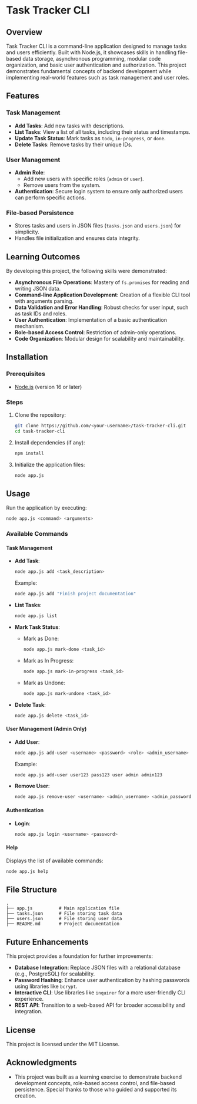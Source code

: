 
# Task Tracker CLI

## Overview
Task Tracker CLI is a command-line application designed to manage tasks and users efficiently. Built with Node.js, it showcases skills in handling file-based data storage, asynchronous programming, modular code organization, and basic user authentication and authorization. This project demonstrates fundamental concepts of backend development while implementing real-world features such as task management and user roles.

## Features

### Task Management
- **Add Tasks**: Add new tasks with descriptions.
- **List Tasks**: View a list of all tasks, including their status and timestamps.
- **Update Task Status**: Mark tasks as `todo`, `in-progress`, or `done`.
- **Delete Tasks**: Remove tasks by their unique IDs.

### User Management
- **Admin Role**:
  - Add new users with specific roles (`admin` or `user`).
  - Remove users from the system.
- **Authentication**: Secure login system to ensure only authorized users can perform specific actions.

### File-based Persistence
- Stores tasks and users in JSON files (`tasks.json` and `users.json`) for simplicity.
- Handles file initialization and ensures data integrity.

## Learning Outcomes
By developing this project, the following skills were demonstrated:
- **Asynchronous File Operations**: Mastery of `fs.promises` for reading and writing JSON data.
- **Command-line Application Development**: Creation of a flexible CLI tool with arguments parsing.
- **Data Validation and Error Handling**: Robust checks for user input, such as task IDs and roles.
- **User Authentication**: Implementation of a basic authentication mechanism.
- **Role-based Access Control**: Restriction of admin-only operations.
- **Code Organization**: Modular design for scalability and maintainability.

## Installation

### Prerequisites
- [Node.js](https://nodejs.org/) (version 16 or later)

### Steps
1. Clone the repository:
   ```bash
   git clone https://github.com/<your-username>/task-tracker-cli.git
   cd task-tracker-cli
   ```
2. Install dependencies (if any):
   ```bash
   npm install
   ```
3. Initialize the application files:
   ```bash
   node app.js
   ```

## Usage

Run the application by executing:
```bash
node app.js <command> <arguments>
```

### Available Commands

#### Task Management
- **Add Task**:
  ```bash
  node app.js add <task_description>
  ```
  Example:
  ```bash
  node app.js add "Finish project documentation"
  ```

- **List Tasks**:
  ```bash
  node app.js list
  ```

- **Mark Task Status**:
  - Mark as Done:
    ```bash
    node app.js mark-done <task_id>
    ```
  - Mark as In Progress:
    ```bash
    node app.js mark-in-progress <task_id>
    ```
  - Mark as Undone:
    ```bash
    node app.js mark-undone <task_id>
    ```

- **Delete Task**:
  ```bash
  node app.js delete <task_id>
  ```

#### User Management (Admin Only)
- **Add User**:
  ```bash
  node app.js add-user <username> <password> <role> <admin_username> <admin_password>
  ```
  Example:
  ```bash
  node app.js add-user user123 pass123 user admin admin123
  ```

- **Remove User**:
  ```bash
  node app.js remove-user <username> <admin_username> <admin_password>
  ```

#### Authentication
- **Login**:
  ```bash
  node app.js login <username> <password>
  ```

#### Help
Displays the list of available commands:
```bash
node app.js help
```

## File Structure
```
.
├── app.js          # Main application file
├── tasks.json      # File storing task data
├── users.json      # File storing user data
├── README.md       # Project documentation
```

## Future Enhancements
This project provides a foundation for further improvements:
- **Database Integration**: Replace JSON files with a relational database (e.g., PostgreSQL) for scalability.
- **Password Hashing**: Enhance user authentication by hashing passwords using libraries like `bcrypt`.
- **Interactive CLI**: Use libraries like `inquirer` for a more user-friendly CLI experience.
- **REST API**: Transition to a web-based API for broader accessibility and integration.

## License
This project is licensed under the MIT License.

## Acknowledgments
- This project was built as a learning exercise to demonstrate backend development concepts, role-based access control, and file-based persistence. Special thanks to those who guided and supported its creation.


